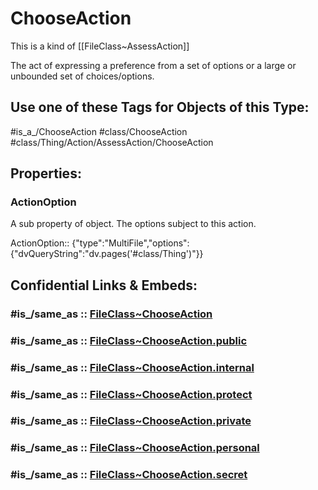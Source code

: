 ﻿---
excludes: 
extends: FileClass~Thing/FileClass~Action/FileClass~AssessAction
fields:
- id: NzN3SF
  name: ActionOption
  options:
    dvQueryString: "dv.pages('#class/Thing')"
  type: MultiFile
  path: ''
icon: link-2
limit: 9
mapWithTag: true
tagNames:
- class/ChooseAction
- class/Thing/Action/AssessAction/ChooseAction
- is_a_/ChooseAction
- schema-org/ChooseAction
tags:
- class/FileClass
- class/ChooseAction
- is_a_/ChooseAction
- class/Thing/Action/AssessAction/ChooseAction
version: 2.0
---

# ChooseAction
This is a kind of [[FileClass~AssessAction]]

The act of expressing a preference from a set of options or a large or unbounded set of choices/options.


## Use one of these Tags for Objects of this Type:

#is_a_/ChooseAction
#class/ChooseAction
#class/Thing/Action/AssessAction/ChooseAction

## Properties:

### ActionOption
A sub property of object. The options subject to this action.

ActionOption:: {"type":"MultiFile","options":{"dvQueryString":"dv.pages('#class/Thing')"}}


## Confidential Links & Embeds: 

### #is_/same_as :: [FileClass~ChooseAction](/_Standards/fileClass/FileClass~Thing/FileClass~Action/FileClass~AssessAction/FileClass~ChooseAction.md) 

### #is_/same_as :: [FileClass~ChooseAction.public](/_public/fileClass/FileClass~Thing/FileClass~Action/FileClass~AssessAction/FileClass~ChooseAction.public.md) 

### #is_/same_as :: [FileClass~ChooseAction.internal](/_internal/fileClass/FileClass~Thing/FileClass~Action/FileClass~AssessAction/FileClass~ChooseAction.internal.md) 

### #is_/same_as :: [FileClass~ChooseAction.protect](/_protect/fileClass/FileClass~Thing/FileClass~Action/FileClass~AssessAction/FileClass~ChooseAction.protect.md) 

### #is_/same_as :: [FileClass~ChooseAction.private](/_private/fileClass/FileClass~Thing/FileClass~Action/FileClass~AssessAction/FileClass~ChooseAction.private.md) 

### #is_/same_as :: [FileClass~ChooseAction.personal](/_personal/fileClass/FileClass~Thing/FileClass~Action/FileClass~AssessAction/FileClass~ChooseAction.personal.md) 

### #is_/same_as :: [FileClass~ChooseAction.secret](/_secret/fileClass/FileClass~Thing/FileClass~Action/FileClass~AssessAction/FileClass~ChooseAction.secret.md)

